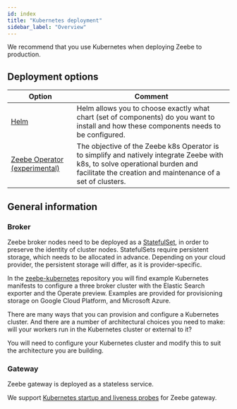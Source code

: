 ```yaml
---
id: index
title: "Kubernetes deployment"
sidebar_label: "Overview"
---
```


We recommend that you use Kubernetes when deploying Zeebe to production.

## Deployment options

| Option                                                      | Comment                                                                                                                                                                                     |
| ----------------------------------------------------------- | ------------------------------------------------------------------------------------------------------------------------------------------------------------------------------------------- |
| [Helm](helm/index.md)                                       | Helm allows you to choose exactly what chart (set of components) do you want to install and how these components needs to be configured.                                                    |
| [Zeebe Operator (experimental)](operator/zeebe-operator.md) | The objective of the Zeebe k8s Operator is to simplify and natively integrate Zeebe with k8s, to solve operational burden and facilitate the creation and maintenance of a set of clusters. |

## General information

### Broker

Zeebe broker nodes need to be deployed as a [StatefulSet](https://kubernetes.io/docs/concepts/workloads/controllers/statefulset/), in order to preserve the identity of cluster nodes. StatefulSets require persistent storage, which needs to be allocated in advance. Depending on your cloud provider, the persistent storage will differ, as it is provider-specific.

In the [zeebe-kubernetes](https://github.com/zeebe-io/zeebe-kubernetes) repository you will find example Kubernetes manifests to configure a three broker cluster with the Elastic Search exporter and the Operate preview. Examples are provided for provisioning storage on Google Cloud Platform, and Microsoft Azure.

There are many ways that you can provision and configure a Kubernetes cluster. And there are a number of architectural choices you need to make: will your workers run in the Kubernetes cluster or external to it?

You will need to configure your Kubernetes cluster and modify this to suit the architecture you are building.

### Gateway

Zeebe gateway is deployed as a stateless service.

We support [Kubernetes startup and liveness probes](../operations/health.md#gateway) for Zeebe gateway.
